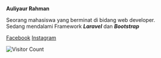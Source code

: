 <strong>Auliyaur Rahman</strong>

Seorang mahasiswa yang berminat di bidang web developer.<br>
Sedang mendalami Framework <i><b>Laravel</b></i> dan <i><b>Bootstrap</b></i>

<a href="https://facebook.com/yayak.ghosa" target="_blank">Facebook</a> <a href="https://instagram.com/auliyaur_rahman" target="_blank">Instagram</a>

![Visitor Count](https://profile-counter.glitch.me/{username}/count.svg)

